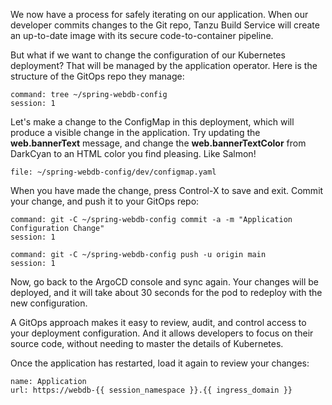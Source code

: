 We now have a process for safely iterating on our application. When our developer commits changes to the Git repo, Tanzu Build Service will create an up-to-date image with its secure code-to-container pipeline.

But what if we want to change the configuration of our Kubernetes deployment? That will be managed by the application operator. Here is the structure of the GitOps repo they manage:

```terminal:execute
command: tree ~/spring-webdb-config
session: 1
```

Let's make a change to the ConfigMap in this deployment, which will produce a visible change in the application. Try updating the **web.bannerText** message, and change the **web.bannerTextColor** from DarkCyan to an HTML color you find pleasing. Like Salmon!

```editor:open-file
file: ~/spring-webdb-config/dev/configmap.yaml
```

When you have made the change, press Control-X to save and exit. Commit your change, and push it to your GitOps repo:

```terminal:execute
command: git -C ~/spring-webdb-config commit -a -m "Application Configuration Change"
session: 1
```

```terminal:execute
command: git -C ~/spring-webdb-config push -u origin main
session: 1
```

Now, go back to the ArgoCD console and sync again. Your changes will be deployed, and it will take about 30 seconds for the pod to redeploy with the new configuration. 

A GitOps approach makes it easy to review, audit, and control access to your deployment configuration. And it allows developers to focus on their source code, without needing to master the details of Kubernetes.

Once the application has restarted, load it again to review your changes:

```dashboard:open-url
name: Application
url: https://webdb-{{ session_namespace }}.{{ ingress_domain }}
```
